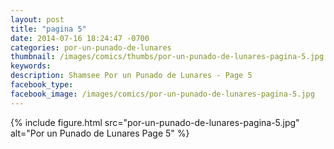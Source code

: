 ```yaml
---
layout: post
title: "pagina 5"
date: 2014-07-16 18:24:47 -0700
categories: por-un-punado-de-lunares
thumbnail: /images/comics/thumbs/por-un-punado-de-lunares-pagina-5.jpg
keywords: 
description: Shamsee Por un Punado de Lunares - Page 5
facebook_type: 
facebook_image: /images/comics/por-un-punado-de-lunares-pagina-5.jpg
---
```


{% include figure.html src="por-un-punado-de-lunares-pagina-5.jpg" alt="Por un Punado de Lunares Page 5" %}